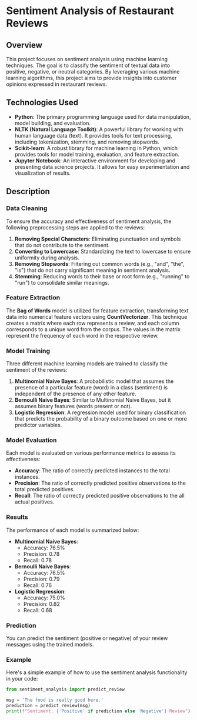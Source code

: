 # Sentiment Analysis of Restaurant Reviews

## Overview

This project focuses on sentiment analysis using machine learning techniques. The goal is to classify the sentiment of textual data into positive, negative, or neutral categories. By leveraging various machine learning algorithms, this project aims to provide insights into customer opinions expressed in restaurant reviews.

## Technologies Used

- **Python**: The primary programming language used for data manipulation, model building, and evaluation.
- **NLTK (Natural Language Toolkit)**: A powerful library for working with human language data (text). It provides tools for text processing, including tokenization, stemming, and removing stopwords.
- **Scikit-learn**: A robust library for machine learning in Python, which provides tools for model training, evaluation, and feature extraction.
- **Jupyter Notebook**: An interactive environment for developing and presenting data science projects. It allows for easy experimentation and visualization of results.

## Description

### Data Cleaning

To ensure the accuracy and effectiveness of sentiment analysis, the following preprocessing steps are applied to the reviews:

1. **Removing Special Characters**: Eliminating punctuation and symbols that do not contribute to the sentiment.
2. **Converting to Lowercase**: Standardizing the text to lowercase to ensure uniformity during analysis.
3. **Removing Stopwords**: Filtering out common words (e.g., "and", "the", "is") that do not carry significant meaning in sentiment analysis.
4. **Stemming**: Reducing words to their base or root form (e.g., "running" to "run") to consolidate similar meanings.

### Feature Extraction

The **Bag of Words** model is utilized for feature extraction, transforming text data into numerical feature vectors using **CountVectorizer**. This technique creates a matrix where each row represents a review, and each column corresponds to a unique word from the corpus. The values in the matrix represent the frequency of each word in the respective review.

### Model Training

Three different machine learning models are trained to classify the sentiment of the reviews:

1. **Multinomial Naive Bayes**: A probabilistic model that assumes the presence of a particular feature (word) in a class (sentiment) is independent of the presence of any other feature.
2. **Bernoulli Naive Bayes**: Similar to Multinomial Naive Bayes, but it assumes binary features (words present or not).
3. **Logistic Regression**: A regression model used for binary classification that predicts the probability of a binary outcome based on one or more predictor variables.

### Model Evaluation

Each model is evaluated on various performance metrics to assess its effectiveness:

- **Accuracy**: The ratio of correctly predicted instances to the total instances.
- **Precision**: The ratio of correctly predicted positive observations to the total predicted positives.
- **Recall**: The ratio of correctly predicted positive observations to the all actual positives.

### Results

The performance of each model is summarized below:

- **Multinomial Naive Bayes**: 
  - Accuracy: 76.5%
  - Precision: 0.78
  - Recall: 0.78
- **Bernoulli Naive Bayes**: 
  - Accuracy: 76.5%
  - Precision: 0.79
  - Recall: 0.76
- **Logistic Regression**: 
  - Accuracy: 75.0%
  - Precision: 0.82
  - Recall: 0.68

### Prediction

You can predict the sentiment (positive or negative) of your review messages using the trained models. 

### Example

Here's a simple example of how to use the sentiment analysis functionality in your code:

```python
from sentiment_analysis import predict_review

msg = 'The food is really good here.'
prediction = predict_review(msg)
print(f"Sentiment: {'Positive' if prediction else 'Negative'} Review")
